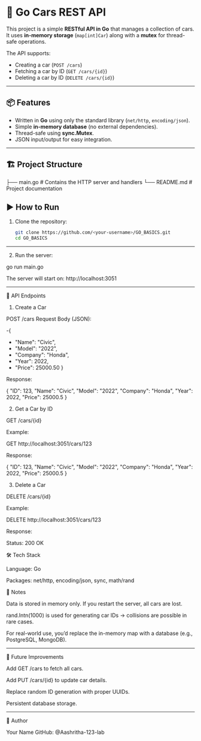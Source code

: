 # 🚗 Go Cars REST API

This project is a simple **RESTful API in Go** that manages a collection of cars.  
It uses **in-memory storage** (`map[int]Car`) along with a **mutex** for thread-safe operations.  

The API supports:
- Creating a car (`POST /cars`)
- Fetching a car by ID (`GET /cars/{id}`)
- Deleting a car by ID (`DELETE /cars/{id}`)

---

## 📦 Features

- Written in **Go** using only the standard library (`net/http`, `encoding/json`).
- Simple **in-memory database** (no external dependencies).
- Thread-safe using **sync.Mutex**.
- JSON input/output for easy integration.

---

## 🏗️ Project Structure

├── main.go # Contains the HTTP server and handlers
└── README.md # Project documentation

## ▶️ How to Run

1. Clone the repository:
   ```bash
   git clone https://github.com/<your-username>/GO_BASICS.git
   cd GO_BASICS
---

2. Run the server:

go run main.go

The server will start on: http://localhost:3051

---
🔗 API Endpoints
1. Create a Car

POST /cars
Request Body (JSON):

-{
  - "Name": "Civic",
  - "Model": "2022",
  - "Company": "Honda",
  - "Year": 2022,
  - "Price": 25000.50
}


Response:

{
  "ID": 123,
  "Name": "Civic",
  "Model": "2022",
  "Company": "Honda",
  "Year": 2022,
  "Price": 25000.5
}

2. Get a Car by ID

GET /cars/{id}

Example:

GET http://localhost:3051/cars/123


Response:

{
  "ID": 123,
  "Name": "Civic",
  "Model": "2022",
  "Company": "Honda",
  "Year": 2022,
  "Price": 25000.5
}

3. Delete a Car

DELETE /cars/{id}

Example:

DELETE http://localhost:3051/cars/123


Response:

Status: 200 OK

🛠️ Tech Stack

Language: Go

Packages: net/http, encoding/json, sync, math/rand

📌 Notes

Data is stored in memory only. If you restart the server, all cars are lost.

rand.Intn(1000) is used for generating car IDs → collisions are possible in rare cases.

For real-world use, you’d replace the in-memory map with a database (e.g., PostgreSQL, MongoDB).

---

🚀 Future Improvements

Add GET /cars to fetch all cars.

Add PUT /cars/{id} to update car details.

Replace random ID generation with proper UUIDs.

Persistent database storage.

---
👤 Author

Your Name
GitHub: @Aashritha-123-lab